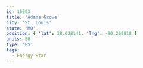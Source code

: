 ```yaml
---
id: 16003
title: 'Adams Grove'
city: 'St. Louis'
state: 'MO'
position: { 'lat': 38.628141, 'lng': -90.209818 }
units: 50
type: 'ES'
tags:
  - Energy Star
---
```

